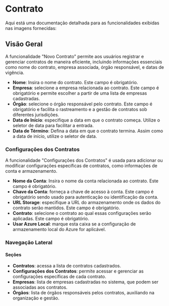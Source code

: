 # Contrato

Aqui está uma documentação detalhada para as funcionalidades exibidas nas imagens fornecidas:


## Visão Geral 
A funcionalidade "Novo Contrato" permite aos usuários registrar e gerenciar contratos de maneira eficiente, incluindo informações essenciais como nome do contrato, empresa associada, órgão responsável, e datas de vigência.

- **Nome**: Insira o nome do contrato. Este campo é obrigatório.
- **Empresa**: selecione a empresa relacionada ao contrato. Este campo é obrigatório e permite escolher a partir de uma lista de empresas cadastradas.
- **Órgão**: selecione o órgão responsável pelo contrato. Este campo é obrigatório e facilita o rastreamento e a gestão de contratos sob diferentes jurisdições.
- **Data de Início**: especifique a data em que o contrato começa. Utilize o seletor de data para facilitar a entrada.
- **Data de Término**: Defina a data em que o contrato termina. Assim como a data de início, utilize o seletor de data.


### Configurações dos Contratos

A funcionalidade "Configurações dos Contratos" é usada para adicionar ou modificar configurações específicas de contratos, como informações de conta e armazenamento.

- **Nome da Conta**: Insira o nome da conta relacionada ao contrato. Este campo é obrigatório.
- **Chave da Conta**: forneça a chave de acesso à conta. Este campo é obrigatório sendo usado para autenticação ou identificação da conta.
- **URL Storage**: especifique a URL do armazenamento onde os dados do contrato serão mantidos. Este campo é obrigatório.
- **Contrato**: selecione o contrato ao qual essas configurações serão aplicadas. Este campo é obrigatório.
- **Usar Azure Local**: marque esta caixa se a configuração de armazenamento local do Azure for aplicável.


### Navegação Lateral

#### Seções
- **Contratos**: acessa a lista de contratos cadastrados.
- **Configurações dos Contratos**: permite acessar e gerenciar as configurações específicas de cada contrato.
- **Empresas**: lista de empresas cadastradas no sistema, que podem ser associadas aos contratos.
- **Órgãos**: lista de órgãos responsáveis pelos contratos, auxiliando na organização e gestão.


